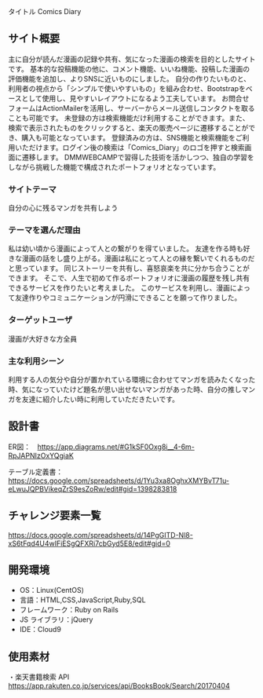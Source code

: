 タイトル
Comics Diary

## サイト概要

主に自分が読んだ漫画の記録や共有、気になった漫画の検索を目的としたサイトです。
基本的な投稿機能の他に、コメント機能、いいね機能、投稿した漫画の評価機能を追加し、よりSNSに近いものにしました。
自分の作りたいものと、利用者の視点から「シンプルで使いやすいもの」を組み合わせ、Bootstrapをベースとして使用し、見やすいレイアウトになるよう工夫しています。
お問合せフォームはActionMailerを活用し、サーバーからメール送信しコンタクトを取ることも可能です。
未登録の方は検索機能だけ利用することができます。また、検索で表示されたものをクリックすると、楽天の販売ページに遷移することができ、購入も可能となっています。
登録済みの方は、SNS機能と検索機能をご利用いただけます。ログイン後の検索は「Comics_Diary」のロゴを押すと検索画面に遷移します。
DMMWEBCAMPで習得した技術を活かしつつ、独自の学習をしながら挑戦した機能で構成されたポートフォリオとなっています。



### サイトテーマ

自分の心に残るマンガを共有しよう

### テーマを選んだ理由

私は幼い頃から漫画によって人との繋がりを得ていました。
友達を作る時も好きな漫画の話をし盛り上がる。漫画は私にとって人との縁を繋いでくれるものだと思っています。
同じストーリーを共有し、喜怒哀楽を共に分かち合うことができます。
そこで、人生で初めて作るポートフォリオに漫画の履歴を残し共有できるサービスを作りたいと考えました。
このサービスを利用し、漫画によって友達作りやコミュニケーションが円滑にできることを願って作りました。

### ターゲットユーザ

漫画が大好きな方全員

### 主な利用シーン

利用する人の気分や自分が置かれている環境に合わせてマンガを読みたくなった時、気になっていたけど題名が思い出せないマンガがあった時、自分の推しマンガを友達に紹介したい時に利用していただきたいです。

## 設計書
ER図：　https://app.diagrams.net/#G1kSF0Oxg8i__4-6m-RpJAPNIzOxYQgiaK

テーブル定義書：　https://docs.google.com/spreadsheets/d/1Yu3xa8OghxXMYBvT71u-eLwuJQPBVikeqZrS9esZoRw/edit#gid=1398283818

## チャレンジ要素一覧

https://docs.google.com/spreadsheets/d/14PgGITD-Nl8-xS6tFqd4U4wIFiESgQFXRi7cbGyd5E8/edit#gid=0

## 開発環境

- OS：Linux(CentOS)
- 言語：HTML,CSS,JavaScript,Ruby,SQL
- フレームワーク：Ruby on Rails
- JS ライブラリ：jQuery
- IDE：Cloud9

## 使用素材

・楽天書籍検索 API  
https://app.rakuten.co.jp/services/api/BooksBook/Search/20170404


